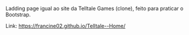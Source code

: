 Ladding page igual ao site da Telltale Games (clone), feito para praticar o Bootstrap.

Link: https://francine02.github.io/Telltale--Home/
